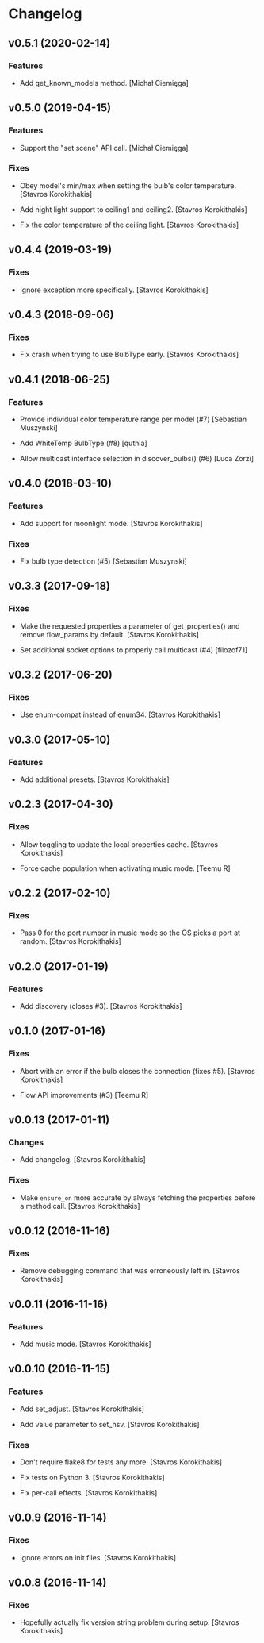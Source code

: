# Changelog


## v0.5.1 (2020-02-14)

### Features

* Add get_known_models method. [Michał Ciemięga]


## v0.5.0 (2019-04-15)

### Features

* Support the "set scene" API call. [Michał Ciemięga]

### Fixes

* Obey model's min/max when setting the bulb's color temperature. [Stavros Korokithakis]

* Add night light support to ceiling1 and ceiling2. [Stavros Korokithakis]

* Fix the color temperature of the ceiling light. [Stavros Korokithakis]


## v0.4.4 (2019-03-19)

### Fixes

* Ignore exception more specifically. [Stavros Korokithakis]


## v0.4.3 (2018-09-06)

### Fixes

* Fix crash when trying to use BulbType early. [Stavros Korokithakis]


## v0.4.1 (2018-06-25)

### Features

* Provide individual color temperature range per model (#7) [Sebastian Muszynski]

* Add WhiteTemp BulbType (#8) [quthla]

* Allow multicast interface selection in discover_bulbs() (#6) [Luca Zorzi]


## v0.4.0 (2018-03-10)

### Features

* Add support for moonlight mode. [Stavros Korokithakis]

### Fixes

* Fix bulb type detection (#5) [Sebastian Muszynski]


## v0.3.3 (2017-09-18)

### Fixes

* Make the requested properties a parameter of get_properties() and remove flow_params by default. [Stavros Korokithakis]

* Set additional socket options to properly call multicast (#4) [filozof71]


## v0.3.2 (2017-06-20)

### Fixes

* Use enum-compat instead of enum34. [Stavros Korokithakis]


## v0.3.0 (2017-05-10)

### Features

* Add additional presets. [Stavros Korokithakis]


## v0.2.3 (2017-04-30)

### Fixes

* Allow toggling to update the local properties cache. [Stavros Korokithakis]

* Force cache population when activating music mode. [Teemu R]


## v0.2.2 (2017-02-10)

### Fixes

* Pass 0 for the port number in music mode so the OS picks a port at random. [Stavros Korokithakis]


## v0.2.0 (2017-01-19)

### Features

* Add discovery (closes #3). [Stavros Korokithakis]


## v0.1.0 (2017-01-16)

### Fixes

* Abort with an error if the bulb closes the connection (fixes #5). [Stavros Korokithakis]

* Flow API improvements (#3) [Teemu R]


## v0.0.13 (2017-01-11)

### Changes

* Add changelog. [Stavros Korokithakis]

### Fixes

* Make `ensure_on` more accurate by always fetching the properties before a method call. [Stavros Korokithakis]


## v0.0.12 (2016-11-16)

### Fixes

* Remove debugging command that was erroneously left in. [Stavros Korokithakis]


## v0.0.11 (2016-11-16)

### Features

* Add music mode. [Stavros Korokithakis]


## v0.0.10 (2016-11-15)

### Features

* Add set_adjust. [Stavros Korokithakis]

* Add value parameter to set_hsv. [Stavros Korokithakis]

### Fixes

* Don't require flake8 for tests any more. [Stavros Korokithakis]

* Fix tests on Python 3. [Stavros Korokithakis]

* Fix per-call effects. [Stavros Korokithakis]


## v0.0.9 (2016-11-14)

### Fixes

* Ignore errors on init files. [Stavros Korokithakis]


## v0.0.8 (2016-11-14)

### Fixes

* Hopefully actually fix version string problem during setup. [Stavros Korokithakis]


